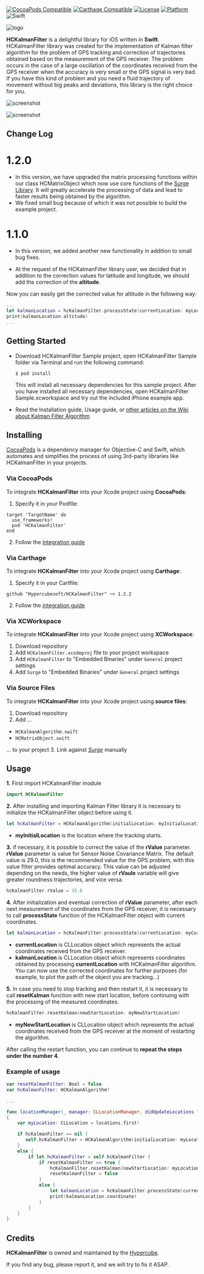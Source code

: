 [![CocoaPods Compatible](https://img.shields.io/cocoapods/v/HCKalmanFilter.svg)](http://cocoapods.org/pods/HCKalmanFilter)
[![Carthage Compatible](https://img.shields.io/badge/Carthage-compatible-4BC51D.svg?style=flat)](https://github.com/Carthage/Carthage)
[![License](https://img.shields.io/cocoapods/l/HCKalmanFilter.svg?style=flat)](http://cocoapods.org/pods/HCKalmanFilter)
[![Platform](https://img.shields.io/cocoapods/p/HCKalmanFilter.svg?style=flat)](http://cocoapods.org/pods/HCKalmanFilter)
![Swift](https://img.shields.io/badge/%20in-swift%203.1-orange.svg)

![logo](https://github.com/Hypercubesoft/HCKalmanFilter/blob/master/Images/HCKalmanFilterLogo.png)

**HCKalmanFilter** is a delightful library for iOS written in **Swift**. HCKalmanFilter library was created for the implementation of Kalman filter algorithm for the problem of GPS tracking and correction of trajectories obtained based on the measurement of the GPS receiver. The problem occurs in the case of a large oscillation of the coordinates received from the GPS receiver when the accuracy is very small or the GPS signal is very bad. If you have this kind of problem and you need a fluid trajectory of movement without big peaks and deviations, this library is the right choice for you.

![screenshot](https://github.com/Hypercubesoft/HCKalmanFilter/blob/master/Images/Screenshots/HCKalmanFilterSC1.png)

![screenshot](https://github.com/Hypercubesoft/HCKalmanFilter/blob/master/Images/Screenshots/HCKalmanFilterSC2.png)

## Change Log

# 1.2.0

* In this version, we have upgraded the matrix processing functions within our class HCMatrixObject which now use core functions of the [Surge Library](https://github.com/mattt/Surge). It will greatly accelerate the processing of data and lead to faster results being obtained by the algorithm.
* We fixed small bug because of which it was not possible to build the example project.

# 1.1.0

* In this version, we added another new functionality in addition to small bug fixes.

* At the request of the HCKalmanFilter library user, we decided that in addition to the correction values for latitude and longitude, we should add the correction of the **altitude**.

Now you can easily get the corrected value for altitude in the following way:

```swift
...
let kalmanLocation = hcKalmanFilter.processState(currentLocation: myLocation)
print(kalmanLocation.altitude)
...

```

## Getting Started

* Download HCKalmanFilter Sample project, open HCKalmanFilter Sample folder via Terminal and run the following command:

    ```
    $ pod install
    ```
    This will install all necessary dependencies for this sample project. After you have installed all necessary dependencies, open HCKalmanFilter Sample.xcworkspace and try out the included iPhone example app.

* Read the Installation guide, Usage guide, or [other articles on the Wiki about Kalman Filter Algorithm](https://en.wikipedia.org/wiki/Kalman_filter)

## Installing

[CocoaPods](https://cocoapods.org/) is a dependency manager for Objective-C and Swift, which automates and simplifies the process of using 3rd-party libraries like HCKalmanFilter in your projects.

### Via CocoaPods

To integrate **HCKalmanFilter** into your Xcode project using **CocoaPods**:

1. Specify it in your Podfile:

  ```
  target 'TargetName' do
    use_frameworks!
    pod 'HCKalmanFilter'
  end
  ```

2. Follow the [integration guide](https://guides.cocoapods.org/using/using-cocoapods.html)

### Via Carthage

To integrate **HCKalmanFilter** into your Xcode project using **Carthage**:

1. Specify it in your Cartfile:

  ```
  github "Hypercubesoft/HCKalmanFilter" ~> 1.2.2
  ```

2. Follow the [integration guide](https://github.com/Carthage/Carthage#adding-frameworks-to-an-application)

### Via XCWorkspace

To integrate **HCKalmanFilter** into your Xcode project using **XCWorkspace**:

1. Download repository
2. Add `HCKalmanFilter.xcodeproj` file to your project workspace
3. Add `HCKalmanFilter` to "Embedded Binaries" under `General` project settings
4. Add `Surge` to "Embedded Binaries" under `General` project settings

### Via Source Files

To integrate **HCKalmanFilter** into your Xcode project using **source files**:

1. Download repository
2. Add …

  - `HCKalmanAlgorithm.swift`
  - `HCMatrixObject.swift`

  … to your project
3. Link against [*Surge*](https://github.com/mattt/Surge) manually

## Usage

**1.** First import HCKalmanFilter module

```swift
import HCKalmanFilter
```

**2.** After installing and importing Kalman Filter library it is necessary to initialize the HCKalmanFilter object before using it.

```swift
let hcKalmanFilter = HCKalmanAlgorithm(initialLocation: myInitialLocation)
```
* **myInitialLocation** is the location where the tracking starts.


**3.** if necessary, it is possible to correct the value of the **rValue** parameter. **rValue** parameter is value for Sensor Noise Covariance Matrix. The default value is 29.0, this is the recommended value for the GPS problem, with this value filter provides optimal accuracy. This value can be adjusted depending on the needs, the higher value of **rVaule** variable will give greater roundness trajectories, and vice versa.

```swift
hcKalmanFilter.rValue = 35.0
```

**4.** After initialization and eventual correction of **rValue** parameter, after each next measurement of the coordinates from the GPS receiver, it is necessary to call **processState** function of the HCKalmanFilter object with current coordinates.

```swift
let kalmanLocation = hcKalmanFilter.processState(currentLocation: myCurrentLocation)
```
* **currentLocation** is CLLocation object which represents the actual coordinates received from the GPS receiver.
* **kalmanLocation** is CLLocation object which represents coordinates obtained by processing **currentLocation** with HCKalmanFilter algorithm. You can now use the corrected coordinates for further purposes (for example, to plot the path of the object you are tracking...)

**5.** In case you need to stop tracking and then restart it, it is necessary to call **resetKalman** function with new start location, before continuing with the processing of the measured coordinates.

```swift
hcKalmanFilter.resetKalman(newStartLocation: myNewStartLocation)
```

* **myNewStartLocation** is CLLocation object which represents the actual coordinates received from the GPS receiver at the moment of restarting the algorithm.

After calling the restart function, you can continue to **repeat the steps under the number 4**.


### Example of usage

```swift
var resetKalmanFilter: Bool = false
var hcKalmanFilter: HCKalmanAlgorithm?

...

func locationManager(_ manager: CLLocationManager, didUpdateLocations locations: [CLLocation])
{
    var myLocation: CLLocation = locations.first!

    if hcKalmanFilter == nil {
       self.hcKalmanFilter = HCKalmanAlgorithm(initialLocation: myLocation)
    }
    else {
        if let hcKalmanFilter = self.hcKalmanFilter {
            if resetKalmanFilter == true {
                hcKalmanFilter.resetKalman(newStartLocation: myLocation)
                resetKalmanFilter = false
            }
            else {
                let kalmanLocation = hcKalmanFilter.processState(currentLocation: myLocation)
                print(kalmanLocation.coordinate)
            }
        }
    }
}

```

## Credits

**HCKalmanFilter** is owned and maintained by the [Hypercube](http://hypercubesoft.com/).

If you find any bug, please report it, and we will try to fix it ASAP.
